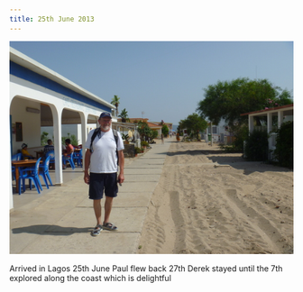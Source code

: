 ```yaml
---
title: 25th June 2013
---
```

<img class="medium-img" src="/img/20130625.jpg" />

Arrived in Lagos 25th June Paul flew back 27th Derek stayed until the 7th explored along the coast which is delightful
